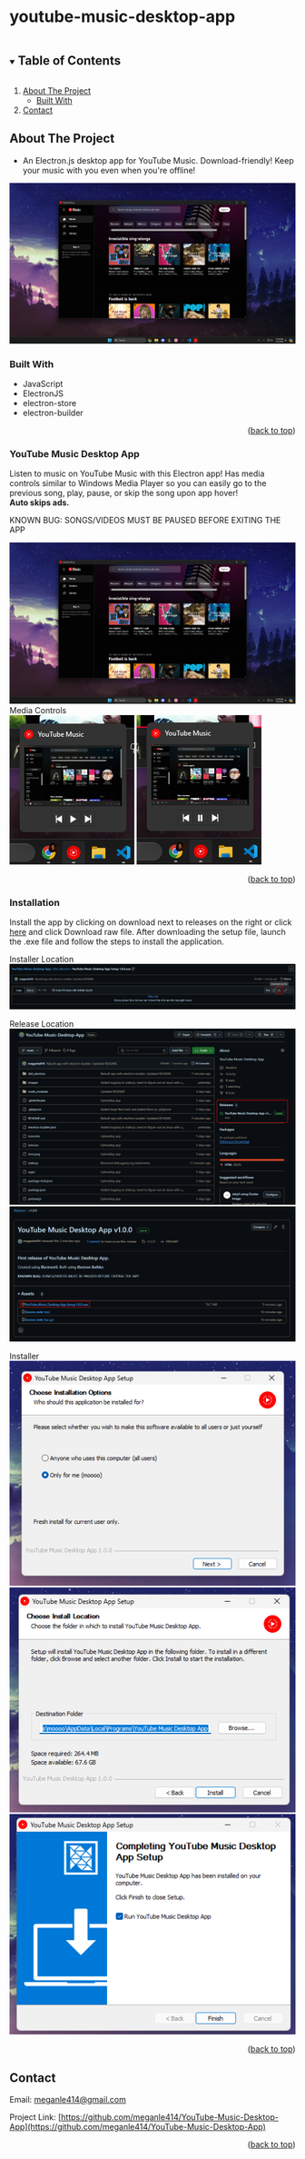 # youtube-music-desktop-app
<!-- TABLE OF CONTENTS -->
<details open="open">
  <summary><h2 style="display: inline-block">Table of Contents</h2></summary>
  <ol>
    <li>
      <a href="#about-the-project">About The Project</a>
      <ul>
        <li><a href="#built-with">Built With</a></li>
      </ul>
    </li>
    <li><a href="#contact">Contact</a></li>
  </ol>
</details>

<!-- ABOUT THE PROJECT -->
## About The Project

* An Electron.js desktop app for YouTube Music. Download-friendly! Keep your music with you even when you're offline!

<img src="images/default.png">

### Built With

* JavaScript
* ElectronJS
* electron-store
* electron-builder

<p align="right">(<a href="#youtube-music-desktop-app">back to top</a>)</p>

### YouTube Music Desktop App

Listen to music on YouTube Music with this Electron app! Has media controls similar to Windows Media Player so you can easily go to the previous song, play, pause, or skip the song upon app hover!<br>
<b>Auto skips ads.</b>

KNOWN BUG: SONGS/VIDEOS MUST BE PAUSED BEFORE EXITING THE APP

![Screenshot](https://github.com/meganle414/YouTube-Music-Desktop-App/blob/main/images/default.png?raw=true)<br>
Media Controls<br>
![Screenshot](https://github.com/meganle414/YouTube-Music-Desktop-App/blob/main/images/play_media_control.png?raw=true)
![Screenshot](https://github.com/meganle414/YouTube-Music-Desktop-App/blob/main/images/pause_media_control.png?raw=true)

<p align="right">(<a href="#youtube-music-desktop-app">back to top</a>)</p>

### Installation

Install the app by clicking on download next to releases on the right or click <a href="https://github.com/meganle414/YouTube-Music-Desktop-App/tree/main/dist_electron/YouTube Music Desktop App Setup 1.0.0.exe">here</a> and click Download raw file. After downloading the setup file, launch the .exe file and follow the steps to install the application.

Installer Location<br>
![Screenshot](https://github.com/meganle414/YouTube-Music-Desktop-App/blob/main/images/installer_location.png?raw=true)<br>

Release Location<br>
![Screenshot](https://github.com/meganle414/YouTube-Music-Desktop-App/blob/main/images/release_location.png?raw=true)<br>
![Screenshot](https://github.com/meganle414/YouTube-Music-Desktop-App/blob/main/images/release_setup.png?raw=true)<br>

Installer<br>
![Screenshot](https://github.com/meganle414/YouTube-Music-Desktop-App/blob/main/images/install.png?raw=true)<br>
![Screenshot](https://github.com/meganle414/YouTube-Music-Desktop-App/blob/main/images/install_destination.png?raw=true)<br>
![Screenshot](https://github.com/meganle414/YouTube-Music-Desktop-App/blob/main/images/install_complete.png?raw=true)<br>

<p align="right">(<a href="#youtube-music-desktop-app">back to top</a>)</p>

<!-- CONTACT -->
## Contact

Email: meganle414@gmail.com

Project Link: [https://github.com/meganle414/YouTube-Music-Desktop-App](https://github.com/meganle414/YouTube-Music-Desktop-App)

[linkedin-url]: https://linkedin.com/in/meganle414/

<p align="right">(<a href="#youtube-music-desktop-app">back to top</a>)</p>